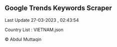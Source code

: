 

## Google Trends Keywords Scraper 
 
Last Update 27-03-2023 , 02:43:54

Country List :
VIETNAM.json



© Abdul Muttaqin 
